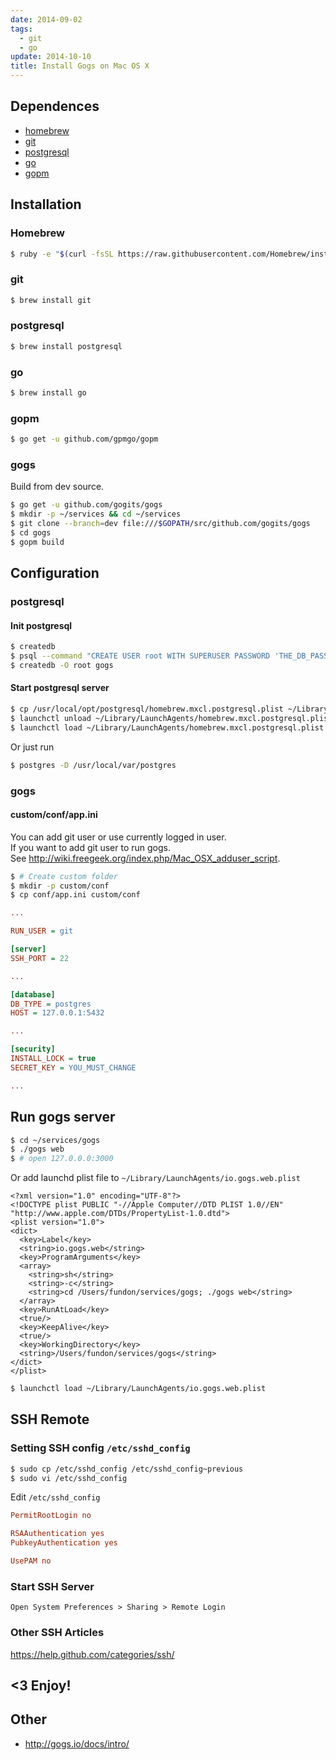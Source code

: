 ```yaml
---
date: 2014-09-02
tags:
  - git
  - go
update: 2014-10-10
title: Install Gogs on Mac OS X
---
```


## Dependences

* [homebrew][]
* [git][]
* [postgresql][]
* [go][]
* [gopm][]

## Installation

### Homebrew

```bash
$ ruby -e "$(curl -fsSL https://raw.githubusercontent.com/Homebrew/install/master/install)"
```

### git

```bash
$ brew install git
```

### postgresql

```bash
$ brew install postgresql
```

### go

```bash
$ brew install go
```

### gopm

```bash
$ go get -u github.com/gpmgo/gopm
```

### gogs
Build from dev source.

```bash
$ go get -u github.com/gogits/gogs
$ mkdir -p ~/services && cd ~/services
$ git clone --branch=dev file:///$GOPATH/src/github.com/gogits/gogs
$ cd gogs
$ gopm build
```


## Configuration

### postgresql

#### Init postgresql

```bash
$ createdb
$ psql --command "CREATE USER root WITH SUPERUSER PASSWORD 'THE_DB_PASSWORD';"
$ createdb -O root gogs
```

#### Start postgresql server

```bash
$ cp /usr/local/opt/postgresql/homebrew.mxcl.postgresql.plist ~/Library/LaunchAgents/
$ launchctl unload ~/Library/LaunchAgents/homebrew.mxcl.postgresql.plist
$ launchctl load ~/Library/LaunchAgents/homebrew.mxcl.postgresql.plist
```

Or just run

```bash
$ postgres -D /usr/local/var/postgres
```

### gogs

#### custom/conf/app.ini

You can add git user or use currently logged in user.   
If you want to add git user to run gogs.   
See http://wiki.freegeek.org/index.php/Mac_OSX_adduser_script.

```bash
$ # Create custom folder
$ mkdir -p custom/conf
$ cp conf/app.ini custom/conf
```


```ini
...

RUN_USER = git

[server]
SSH_PORT = 22

...

[database]
DB_TYPE = postgres
HOST = 127.0.0.1:5432

...

[security]
INSTALL_LOCK = true
SECRET_KEY = YOU_MUST_CHANGE

...
```

## Run gogs server

```bash
$ cd ~/services/gogs
$ ./gogs web
$ # open 127.0.0.0:3000
```

Or add launchd plist file to `~/Library/LaunchAgents/io.gogs.web.plist`

```markup
<?xml version="1.0" encoding="UTF-8"?>
<!DOCTYPE plist PUBLIC "-//Apple Computer//DTD PLIST 1.0//EN" "http://www.apple.com/DTDs/PropertyList-1.0.dtd">
<plist version="1.0">
<dict>
  <key>Label</key>
  <string>io.gogs.web</string>
  <key>ProgramArguments</key>
  <array>
    <string>sh</string>
    <string>-c</string>
    <string>cd /Users/fundon/services/gogs; ./gogs web</string>
  </array>
  <key>RunAtLoad</key>
  <true/>
  <key>KeepAlive</key>
  <true/>
  <key>WorkingDirectory</key>
  <string>/Users/fundon/services/gogs</string>
</dict>
</plist>
```

```bash
$ launchctl load ~/Library/LaunchAgents/io.gogs.web.plist
```


## SSH Remote

### Setting SSH config `/etc/sshd_config`

```bash
$ sudo cp /etc/sshd_config /etc/sshd_config~previous
$ sudo vi /etc/sshd_config
```

Edit `/etc/sshd_config`

```ini
PermitRootLogin no

RSAAuthentication yes
PubkeyAuthentication yes

UsePAM no
```

### Start SSH Server

```
Open System Preferences > Sharing > Remote Login
```

### Other SSH Articles

https://help.github.com/categories/ssh/



## <3 Enjoy!

## Other

* http://gogs.io/docs/intro/



[Homebrew]: http://brew.sh
[git]: http://git-scm.com
[postgresql]: http://www.postgresql.org
[gogs]: http://gogs.io
[gopm]: http://gopm.io
[go]: http://golang.org
